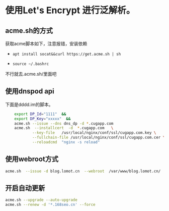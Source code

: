 # 使用Let's Encrypt 进行泛解析。
## acme.sh的方式
获取acme脚本如下，注意报错，安装依赖
- `apt install socat&&curl https://get.acme.sh | sh`

- `source ~/.bashrc`

不行就去.acme.sh/里面吧
## 使用dnspod api

下面是dddd.im的脚本。
```zsh
    export DP_Id="1111"  &&
    export DP_Key="xxxxx"  &&
    acme.sh --issue --dns dns_dp -d *.cugapp.com
    acme.sh  --installcert  -d  *.cugapp.com   \
            --key-file   /usr/local/nginx/conf/ssl/cugapp.com.key \
            --fullchain-file /usr/local/nginx/conf/ssl/cugapp.com.cer \
            --reloadcmd  "nginx -s reload" 
```
## 使用webroot方式
```sh
acme.sh  --issue -d blog.lomot.cn  --webroot  /var/www/blog.lomot.cn/
```

## 开启自动更新
```sh
acme.sh --upgrade --auto-upgrade
acme.sh --renew -d '*.168seo.cn' --force
```